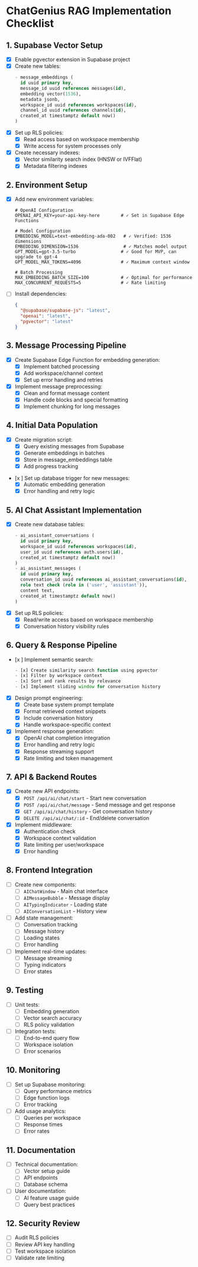 # ChatGenius RAG Implementation Checklist

## 1. Supabase Vector Setup
- [x] Enable pgvector extension in Supabase project
- [x] Create new tables:
  ```sql
  - message_embeddings (
    id uuid primary key,
    message_id uuid references messages(id),
    embedding vector(1536),
    metadata jsonb,
    workspace_id uuid references workspaces(id),
    channel_id uuid references channels(id),
    created_at timestamptz default now()
  )
  ```
- [x] Set up RLS policies:
  - [x] Read access based on workspace membership
  - [x] Write access for system processes only
- [x] Create necessary indexes:
  - [x] Vector similarity search index (HNSW or IVFFlat)
  - [x] Metadata filtering indexes

## 2. Environment Setup
- [x] Add new environment variables:
  ```
  # OpenAI Configuration
  OPENAI_API_KEY=your-api-key-here        # ✓ Set in Supabase Edge Functions

  # Model Configuration
  EMBEDDING_MODEL=text-embedding-ada-002   # ✓ Verified: 1536 dimensions
  EMBEDDING_DIMENSION=1536                 # ✓ Matches model output
  GPT_MODEL=gpt-3.5-turbo                 # ✓ Good for MVP, can upgrade to gpt-4
  GPT_MODEL_MAX_TOKENS=4096               # ✓ Maximum context window

  # Batch Processing
  MAX_EMBEDDING_BATCH_SIZE=100            # ✓ Optimal for performance
  MAX_CONCURRENT_REQUESTS=5               # ✓ Rate limiting
  ```
- [ ] Install dependencies:
  ```json
  {
    "@supabase/supabase-js": "latest",
    "openai": "latest",
    "pgvector": "latest"
  }
  ```

## 3. Message Processing Pipeline
- [x] Create Supabase Edge Function for embedding generation:
  - [x] Implement batched processing
  - [x] Add workspace/channel context
  - [x] Set up error handling and retries
- [x] Implement message preprocessing:
  - [x] Clean and format message content
  - [x] Handle code blocks and special formatting
  - [x] Implement chunking for long messages

## 4. Initial Data Population
- [x] Create migration script:
  - [x] Query existing messages from Supabase
  - [x] Generate embeddings in batches
  - [x] Store in message_embeddings table
  - [x] Add progress tracking
- [x ] Set up database trigger for new messages:
  - [x] Automatic embedding generation
  - [x] Error handling and retry logic

## 5. AI Chat Assistant Implementation
- [x] Create new database tables:
  ```sql
  - ai_assistant_conversations (
    id uuid primary key,
    workspace_id uuid references workspaces(id),
    user_id uuid references auth.users(id),
    created_at timestamptz default now()
  )
  - ai_assistant_messages (
    id uuid primary key,
    conversation_id uuid references ai_assistant_conversations(id),
    role text check (role in ('user', 'assistant')),
    content text,
    created_at timestamptz default now()
  )
  ```
- [x] Set up RLS policies:
  - [x] Read/write access based on workspace membership
  - [x] Conversation history visibility rules

## 6. Query & Response Pipeline
- [x ] Implement semantic search:
  ```typescript
  - [x] Create similarity search function using pgvector
  - [x] Filter by workspace context
  - [x] Sort and rank results by relevance
  - [x] Implement sliding window for conversation history
  ```
- [x] Design prompt engineering:
  - [x] Create base system prompt template
  - [x] Format retrieved context snippets
  - [x] Include conversation history
  - [x] Handle workspace-specific context
- [x] Implement response generation:
  - [x] OpenAI chat completion integration
  - [x] Error handling and retry logic
  - [x] Response streaming support
  - [x] Rate limiting and token management

## 7. API & Backend Routes
- [x] Create new API endpoints:
  - [x] `POST /api/ai/chat/start` - Start new conversation
  - [x] `POST /api/ai/chat/message` - Send message and get response
  - [x] `GET /api/ai/chat/history` - Get conversation history
  - [x] `DELETE /api/ai/chat/:id` - End/delete conversation
- [x] Implement middleware:
  - [x] Authentication check
  - [x] Workspace context validation
  - [x] Rate limiting per user/workspace
  - [x] Error handling

## 8. Frontend Integration
- [ ] Create new components:
  - [ ] `AIChatWindow` - Main chat interface
  - [ ] `AIMessageBubble` - Message display
  - [ ] `AITypingIndicator` - Loading state
  - [ ] `AIConversationList` - History view
- [ ] Add state management:
  - [ ] Conversation tracking
  - [ ] Message history
  - [ ] Loading states
  - [ ] Error handling
- [ ] Implement real-time updates:
  - [ ] Message streaming
  - [ ] Typing indicators
  - [ ] Error states

## 9. Testing
- [ ] Unit tests:
  - [ ] Embedding generation
  - [ ] Vector search accuracy
  - [ ] RLS policy validation
- [ ] Integration tests:
  - [ ] End-to-end query flow
  - [ ] Workspace isolation
  - [ ] Error scenarios

## 10. Monitoring
- [ ] Set up Supabase monitoring:
  - [ ] Query performance metrics
  - [ ] Edge function logs
  - [ ] Error tracking
- [ ] Add usage analytics:
  - [ ] Queries per workspace
  - [ ] Response times
  - [ ] Error rates

## 11. Documentation
- [ ] Technical documentation:
  - [ ] Vector setup guide
  - [ ] API endpoints
  - [ ] Database schema
- [ ] User documentation:
  - [ ] AI feature usage guide
  - [ ] Query best practices

## 12. Security Review
- [ ] Audit RLS policies
- [ ] Review API key handling
- [ ] Test workspace isolation
- [ ] Validate rate limiting 
